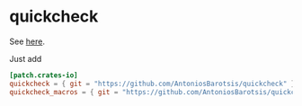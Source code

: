 # quickcheck

See [here](https://github.com/AntoniosBarotsis/proptest).

Just add

```toml
[patch.crates-io]
quickcheck = { git = "https://github.com/AntoniosBarotsis/quickcheck" }
quickcheck_macros = { git = "https://github.com/AntoniosBarotsis/quickcheck" }
```
